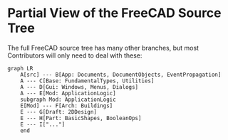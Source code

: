 # Partial View of the FreeCAD Source Tree

The full FreeCAD source tree has many other branches, but most Contributors will
only need to deal with these:


```mermaid
graph LR
    A[src] --- B[App: Documents, DocumentObjects, EventPropagation]
    A --- C[Base: FundamentalTypes, Utilities]
    A --- D[Gui: Windows, Menus, Dialogs]
    A --- E[Mod: ApplicationLogic]
    subgraph Mod: ApplicationLogic
    E[Mod] --- F[Arch: Buildings]
    E --- G[Draft: 2DDesign]
    E --- H[Part: BasicShapes, BooleanOps]
    E --- I["..."]
    end
```

